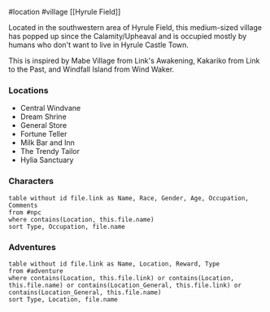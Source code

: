 #location #village [[Hyrule Field]]

Located in the southwestern area of Hyrule Field, this medium-sized village has popped up since the Calamity/Upheaval and is occupied mostly by humans who don't want to live in Hyrule Castle Town.

This is inspired by Mabe Village from Link's Awakening, Kakariko from Link to the Past, and Windfall Island from Wind Waker.

### Locations

- Central Windvane
- Dream Shrine
- General Store
- Fortune Teller
- Milk Bar and Inn
- The Trendy Tailor
- Hylia Sanctuary

### Characters
```dataview
table without id file.link as Name, Race, Gender, Age, Occupation, Comments
from #npc
where contains(Location, this.file.name)
sort Type, Occupation, file.name
```

### Adventures
```dataview
table without id file.link as Name, Location, Reward, Type
from #adventure
where contains(Location, this.file.link) or contains(Location, this.file.name) or contains(Location_General, this.file.link) or contains(Location_General, this.file.name)
sort Type, Location, file.name
```
